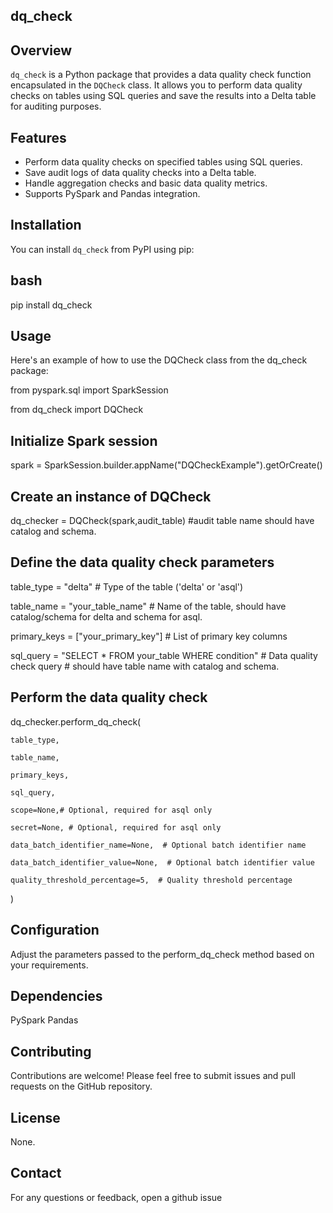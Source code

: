 ## dq_check


## Overview

`dq_check` is a Python package that provides a data quality check function encapsulated in the `DQCheck` class. It allows you to perform data quality checks on tables using SQL queries and save the results into a Delta table for auditing purposes.

## Features

- Perform data quality checks on specified tables using SQL queries.
- Save audit logs of data quality checks into a Delta table.
- Handle aggregation checks and basic data quality metrics.
- Supports PySpark and Pandas integration.

## Installation

You can install `dq_check` from PyPI using pip:

## bash

pip install dq_check


## Usage

Here's an example of how to use the DQCheck class from the dq_check package:

from pyspark.sql import SparkSession

from dq_check import DQCheck

## Initialize Spark session
spark = SparkSession.builder.appName("DQCheckExample").getOrCreate()

## Create an instance of DQCheck

dq_checker = DQCheck(spark,audit_table) #audit table name should have catalog and schema.

## Define the data quality check parameters

table_type = "delta"  # Type of the table ('delta' or 'asql')

table_name = "your_table_name"  # Name of the table, should have catalog/schema for delta and schema for asql.

primary_keys = ["your_primary_key"]  # List of primary key columns

sql_query = "SELECT * FROM your_table WHERE condition"  # Data quality check query # should have table name with catalog and schema.

## Perform the data quality check
dq_checker.perform_dq_check(

    table_type,

    table_name,

    primary_keys,

    sql_query,

    scope=None,# Optional, required for asql only

    secret=None, # Optional, required for asql only

    data_batch_identifier_name=None,  # Optional batch identifier name

    data_batch_identifier_value=None,  # Optional batch identifier value

    quality_threshold_percentage=5,  # Quality threshold percentage
)


## Configuration

Adjust the parameters passed to the perform_dq_check method based on your requirements.

## Dependencies

PySpark
Pandas

## Contributing

Contributions are welcome! Please feel free to submit issues and pull requests on the GitHub repository.

## License
None.

## Contact
For any questions or feedback, open a github issue